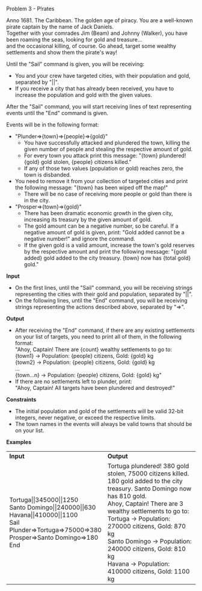 Problem 3 - P!rates

Anno 1681. The Caribbean. The golden age of piracy. You are a well-known pirate captain by the name of Jack Daniels.</br>
Together with your comrades Jim (Beam) and Johnny (Walker), you have been roaming the seas, looking for gold and treasure…</br>
and the occasional killing, of course. Go ahead, target some wealthy settlements and show them the pirate's way!

Until the "Sail" command is given, you will be receiving:
-	You and your crew have targeted cities, with their population and gold, separated by "||".
-	If you receive a city that has already been received, you have to increase the population and gold with the given values.

After the "Sail" command, you will start receiving lines of text representing events until the "End" command is given. 

Events will be in the following format:
-	"Plunder=>{town}=>{people}=>{gold}"
    -	You have successfully attacked and plundered the town, killing the given number of people and stealing the respective amount of gold. 
    -	For every town you attack print this message: "{town} plundered! {gold} gold stolen, {people} citizens killed."
    -	If any of those two values (population or gold) reaches zero, the town is disbanded.
-	You need to remove it from your collection of targeted cities and print the following message: "{town} has been wiped off the map!"
    -	There will be no case of receiving more people or gold than there is in the city.
-	"Prosper=>{town}=>{gold}"
    -	There has been dramatic economic growth in the given city, increasing its treasury by the given amount of gold.
    -	The gold amount can be a negative number, so be careful. If a negative amount of gold is given, print: "Gold added cannot be a negative number!" and ignore the command.
    -	If the given gold is a valid amount, increase the town's gold reserves by the respective amount and print the following message: 
"{gold added} gold added to the city treasury. {town} now has {total gold} gold."

**Input**
-	On the first lines, until the "Sail" command, you will be receiving strings representing the cities with their gold and population, separated by "||".
-	On the following lines, until the "End" command, you will be receiving strings representing the actions described above, separated by "=>".

**Output**
-	After receiving the "End" command, if there are any existing settlements on your list of targets, you need to print all of them, in the following format:</br>
"Ahoy, Captain! There are {count} wealthy settlements to go to:</br>
{town1} -> Population: {people} citizens, Gold: {gold} kg</br>
{town2} -> Population: {people} citizens, Gold: {gold} kg</br>
   …</br>
{town…n} -> Population: {people} citizens, Gold: {gold} kg"
-	If there are no settlements left to plunder, print:</br>
"Ahoy, Captain! All targets have been plundered and destroyed!"

**Constraints**
-	The initial population and gold of the settlements will be valid 32-bit integers, never negative, or exceed the respective limits.
-	The town names in the events will always be valid towns that should be on your list.

**Examples**
<table >
	<tbody>
		<tr>
			<td><b>Input</b></td>
			<td><b>Output</b></td>
		</tr>
		<tr>
			<td>Tortuga||345000||1250</br>
Santo Domingo||240000||630</br>
Havana||410000||1100</br>
Sail</br>
Plunder=>Tortuga=>75000=>380</br>
Prosper=>Santo Domingo=>180</br>
End
</td>
			<td>Tortuga plundered! 380 gold stolen, 75000 citizens killed.</br>
180 gold added to the city treasury. Santo Domingo now has 810 gold.</br>
Ahoy, Captain! There are 3 wealthy settlements to go to:</br>
Tortuga -> Population: 270000 citizens, Gold: 870 kg</br>
Santo Domingo -> Population: 240000 citizens, Gold: 810 kg</br>
Havana -> Population: 410000 citizens, Gold: 1100 kg
</td>
		</tr>
	</tbody>
</table>
